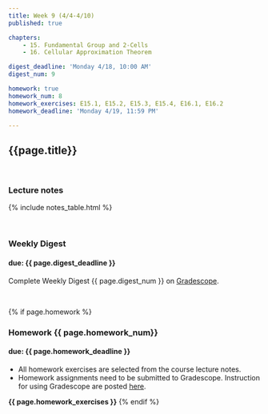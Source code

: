 ```yaml
---
title: Week 9 (4/4-4/10)
published: true

chapters:
    - 15. Fundamental Group and 2-Cells
    - 16. Cellular Approximation Theorem

digest_deadline: 'Monday 4/18, 10:00 AM'
digest_num: 9

homework: true
homework_num: 8
homework_exercises: E15.1, E15.2, E15.3, E15.4, E16.1, E16.2
homework_deadline: 'Monday 4/19, 11:59 PM'

---
```


<style>
    ul {
        padding-left: 20px;
    }
</style>


## {{page.title}}



<br/>

### Lecture notes

{% include notes_table.html %}


<br/>

### Weekly Digest 
#### due: {{ page.digest_deadline }}


Complete Weekly Digest {{ page.digest_num }} on [Gradescope](https://www.gradescope.com).

<br/>


{% if page.homework %}
### Homework {{ page.homework_num}} 
#### due: {{ page.homework_deadline }}

* All homework exercises are selected from the course lecture notes.
* Homework assignments need to be submitted to Gradescope. Instruction for
using Gradescope are posted [here](https://gradescope.ubmath.info).

<b>{{ page.homework_exercises }}</b>
{% endif %}